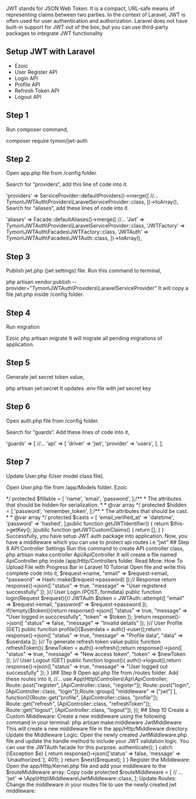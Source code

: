<p>JWT stands for JSON Web Token. It is a compact, URL-safe means of representing claims between two parties. In the context of Laravel, JWT is often used for user authentication and authorization. Laravel does not have built-in support for JWT out of the box, but you can use third-party packages to integrate JWT functionality
</p>

<p align="center">
 
</p>

## Setup JWT with Laravel

- Ezoic
- User Register API
- Login API
- Profile API
- Refresh Token API
- Logout API

## Step 1
Run composer command,

composer require tymon/jwt-auth

## Step 2
Open app.php file from /config folder.

Search for “providers“, add this line of code into it.

'providers' => ServiceProvider::defaultProviders()->merge([
    //...
    Tymon\JWTAuth\Providers\LaravelServiceProvider::class,
])->toArray(),
Search for “aliases“, add these lines of code into it.

'aliases' => Facade::defaultAliases()->merge([
   //...
   'Jwt' => Tymon\JWTAuth\Providers\LaravelServiceProvider::class,
   'JWTFactory' => Tymon\JWTAuth\Facades\JWTFactory::class,
   'JWTAuth' => Tymon\JWTAuth\Facades\JWTAuth::class,
])->toArray(),

## Step 3
Publish jwt.php (jwt settings) file. Run this command to terminal,

php artisan vendor:publish --provider="Tymon\JWTAuth\Providers\LaravelServiceProvider"
It will copy a file jwt.php inside /config folder.

## Step 4
Run migration

Ezoic
php artisan migrate
It will migrate all pending migrations of application.

## Step 5
Generate jwt secret token value,

php artisan jwt:secret
It updates .env file with jwt secret key

## Step 6
Open auth.php file from /config folder.

Search for “guards“. Add these lines of code into it,

'guards' => [
    //...
    'api' => [
        'driver' => 'jwt',
        'provider' => 'users',
    ],
],

## Step 7
Update User.php (User model class file).

Open User.php file from /app/Models folder.
Ezoic

<?php
​
namespace App\Models;
​
// use Illuminate\Contracts\Auth\MustVerifyEmail;
use Illuminate\Database\Eloquent\Factories\HasFactory;
use Illuminate\Foundation\Auth\User as Authenticatable;
use Illuminate\Notifications\Notifiable;
use Laravel\Sanctum\HasApiTokens;
use Tymon\JWTAuth\Contracts\JWTSubject;
​
class User extends Authenticatable implements JWTSubject
{
    use HasApiTokens, HasFactory, Notifiable;
​
    /**
     * The attributes that are mass assignable. 
     *
     * @var array<int, string>
     */
    protected $fillable = [
        'name',
        'email',
        'password',
    ];
​
    /**
     * The attributes that should be hidden for serialization.
     *
     * @var array<int, string>
     */
    protected $hidden = [
        'password',
        'remember_token',
    ];
​
    /**
     * The attributes that should be cast.
     *
     * @var array<string, string>
     */
    protected $casts = [
        'email_verified_at' => 'datetime',
        'password' => 'hashed',
    ]; 
​
    public function getJWTIdentifier()
    {
      return $this->getKey();
    }
​
    public function getJWTCustomClaims()
    {
      return [];
    }
}
​
Successfully, you have setup JWT auth package into application.

Now, you have a middleware which you can use to protect api routes i.e “jwt”

## Step 8
API Controller Settings
Run this command to create API controller class,

php artisan make:controller Api/ApiController
It will create a file named ApiController.php inside /app/Http/Controllers folder.

Read More: How To Upload File with Progress Bar in Laravel 10 Tutorial

Open file and write this complete code into it,

<?php
​
namespace App\Http\Controllers\Api;
 
use App\Http\Controllers\Controller;
use Illuminate\Http\Request;
use App\Models\User;
use Illuminate\Support\Facades\Hash;
use Tymon\JWTAuth\Facades\JWTAuth;
​
class ApiController extends Controller
{
    // User Register (POST, formdata)
    public function register(Request $request){

        // User Model
        User::create([
            "name" => $request->name,
            "email" => $request->email,
            "password" => Hash::make($request->password)
        ]);
​
        // Response
        return response()->json([
            "status" => true,
            "message" => "User registered successfully"
        ]);
    }
​
    // User Login (POST, formdata)
    public function login(Request $request){
​
        // JWTAuth
        $token = JWTAuth::attempt([
            "email" => $request->email,
            "password" => $request->password
        ]);
​
        if(!empty($token)){
​
            return response()->json([
                "status" => true,
                "message" => "User logged in succcessfully",
                "token" => $token
            ]);
        }
​
        return response()->json([
            "status" => false,
            "message" => "Invalid details"
        ]);
    }
​
    // User Profile (GET)
    public function profile(){
​
        $userdata = auth()->user();
​
        return response()->json([
            "status" => true,
            "message" => "Profile data",
            "data" => $userdata
        ]);
    } 
​
    // To generate refresh token value
    public function refreshToken(){
        
        $newToken = auth()->refresh();
​
        return response()->json([
            "status" => true,
            "message" => "New access token",
            "token" => $newToken
        ]);
    }
​
    // User Logout (GET)
    public function logout(){
        
        auth()->logout();
​
        return response()->json([
            "status" => true,
            "message" => "User logged out successfully"
        ]);
    }
}
​
## Step 9

Open api.php file from /routes folder. Add these routes into it,

//...
use App\Http\Controllers\Api\ApiController;
​
Route::post("register", [ApiController::class, "register"]);
Route::post("login", [ApiController::class, "login"]);
​
Route::group([
    "middleware" => ["jwt"]
], function(){
​
    Route::get("profile", [ApiController::class, "profile"]);
    Route::get("refresh", [ApiController::class, "refreshToken"]);
    Route::get("logout", [ApiController::class, "logout"]);
});

## Step 10

Create a Custom Middleware:

Create a new middleware using the following command in your terminal:


php artisan make:middleware JwtMiddleware
This will create a new middleware file in the app/Http/Middleware directory.

Update the Middleware Logic:

Open the newly created JwtMiddleware.php file and update the handle method to include your JWT validation logic. You can use the JWTAuth facade for this purpose.

<?php

namespace App\Http\Middleware;

use Closure;
use Tymon\JWTAuth\Facades\JWTAuth;

class JwtMiddleware
{
    public function handle($request, Closure $next)
    {
        try {
            $user = JWTAuth::parseToken()->authenticate();
        } catch (\Exception $e) {
            return response()->json(['status' => false, 'message' => 'Unauthorized.'], 401);
        }

        return $next($request);
    }
}
Register the Middleware:

Open the app/Http/Kernel.php file and add your middleware to the $routeMiddleware array:
Copy code
protected $routeMiddleware = [
    // ...
    'jwt' => \App\Http\Middleware\JwtMiddleware::class,
];
Update Routes:

Change the middleware in your routes file to use the newly created jwt middleware:
